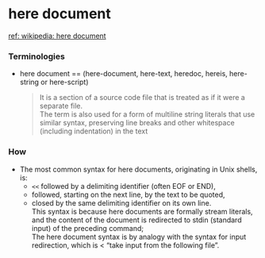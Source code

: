 # here document  
[ref: wikipedia: here document](https://en.wikipedia.org/wiki/Here_document#Unix_shells)  

### Terminologies 
- here document == (here-document, here-text, heredoc, hereis, here-string or here-script)  
  > It is a section of a source code file that is treated as if it were a separate file.  
    The term is also used for a form of multiline string literals that use similar syntax, preserving line breaks and other whitespace (including indentation) in the text  

### How 
- The most common syntax for here documents, originating in Unix shells, is:  
  - `<<` followed by a delimiting identifier (often EOF or END),   
  - followed, starting on the next line, by the text to be quoted, 
  - closed by the same delimiting identifier on its own line.   
  This syntax is because here documents are formally stream literals, and the content of the document is redirected to stdin (standard input) of the preceding command;   
  The here document syntax is by analogy with the syntax for input redirection, which is < “take input from the following file”.
